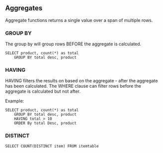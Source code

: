 ## Aggregates

Aggregate functions returns a single value over a span of multiple rows.


### GROUP BY

The group by will group rows BEFORE the aggregate is calculated.

```
SELECT product, count(*) as total
    GROUP BY total desc, product
```



### HAVING

HAVING filters the results on based on the aggregate - after the aggregate has been calculated.
The WHERE clause can filter rows before the
aggregate is calculated but not after.

Example:

```
SELECT product, count(*) as total
    GROUP BY total desc, product
    HAVING total > 10
    ORDER By total Desc, product
```


### DISTINCT

```
SELECT COUNT(DISTINCT item) FROM itemtable
```
